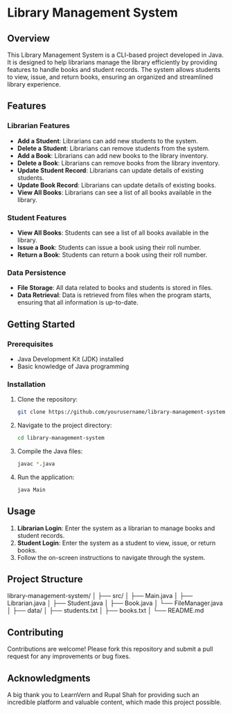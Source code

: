 # Library Management System

## Overview

This Library Management System is a CLI-based project developed in Java. It is designed to help librarians manage the library efficiently by providing features to handle books and student records. The system allows students to view, issue, and return books, ensuring an organized and streamlined library experience.

## Features

### Librarian Features
- **Add a Student**: Librarians can add new students to the system.
- **Delete a Student**: Librarians can remove students from the system.
- **Add a Book**: Librarians can add new books to the library inventory.
- **Delete a Book**: Librarians can remove books from the library inventory.
- **Update Student Record**: Librarians can update details of existing students.
- **Update Book Record**: Librarians can update details of existing books.
- **View All Books**: Librarians can see a list of all books available in the library.

### Student Features
- **View All Books**: Students can see a list of all books available in the library.
- **Issue a Book**: Students can issue a book using their roll number.
- **Return a Book**: Students can return a book using their roll number.

### Data Persistence
- **File Storage**: All data related to books and students is stored in files.
- **Data Retrieval**: Data is retrieved from files when the program starts, ensuring that all information is up-to-date.

## Getting Started

### Prerequisites
- Java Development Kit (JDK) installed
- Basic knowledge of Java programming

### Installation
1. Clone the repository:
    ```bash
    git clone https://github.com/yourusername/library-management-system.git
    ```
2. Navigate to the project directory:
    ```bash
    cd library-management-system
    ```
3. Compile the Java files:
    ```bash
    javac *.java
    ```
4. Run the application:
    ```bash
    java Main
    ```

## Usage

1. **Librarian Login**: Enter the system as a librarian to manage books and student records.
2. **Student Login**: Enter the system as a student to view, issue, or return books.
3. Follow the on-screen instructions to navigate through the system.

## Project Structure

library-management-system/
│
├── src/
│ ├── Main.java
│ ├── Librarian.java
│ ├── Student.java
│ ├── Book.java
│ └── FileManager.java
│
├── data/
│ ├── students.txt
│ ├── books.txt
│
└── README.md



## Contributing

Contributions are welcome! Please fork this repository and submit a pull request for any improvements or bug fixes.

## Acknowledgments

A big thank you to LearnVern and Rupal Shah for providing such an incredible platform and valuable content, which made this project possible.





